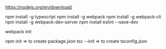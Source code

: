 https://nodejs.org/en/download/

npm install -g typescript
npm install -g webpack
npm install -g webpack-cli
npm install -g webpack-dev-server
npm install eslint --save-dev 

webpack init

npm init => to create package.json
tsc --init => to create tsconfig.json
